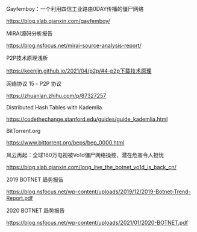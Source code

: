 Gayfemboy：一个利用四信工业路由0DAY传播的僵尸网络

https://blog.xlab.qianxin.com/gayfemboy/

MIRAI源码分析报告

https://blog.nsfocus.net/mirai-source-analysis-report/

P2P技术原理浅析

https://keenjin.github.io/2021/04/p2p/#4-p2p下载技术原理

网络协议 15 - P2P 协议

https://zhuanlan.zhihu.com/p/87327257

Distributed Hash Tables with Kademlia

https://codethechange.stanford.edu/guides/guide_kademlia.html

BitTorrent.org

https://www.bittorrent.org/beps/bep_0000.html

风云再起：全球160万电视被Vo1d僵尸网络操控，潜在危害令人担忧

https://blog.xlab.qianxin.com/long_live_the_botnet_vo1d_is_back_cn/

2019 BOTNET 趋势报告

https://blog.nsfocus.net/wp-content/uploads/2019/12/2019-Botnet-Trend-Report.pdf

2020 BOTNET 趋势报告

https://blog.nsfocus.net/wp-content/uploads/2021/01/2020-BOTNET.pdf